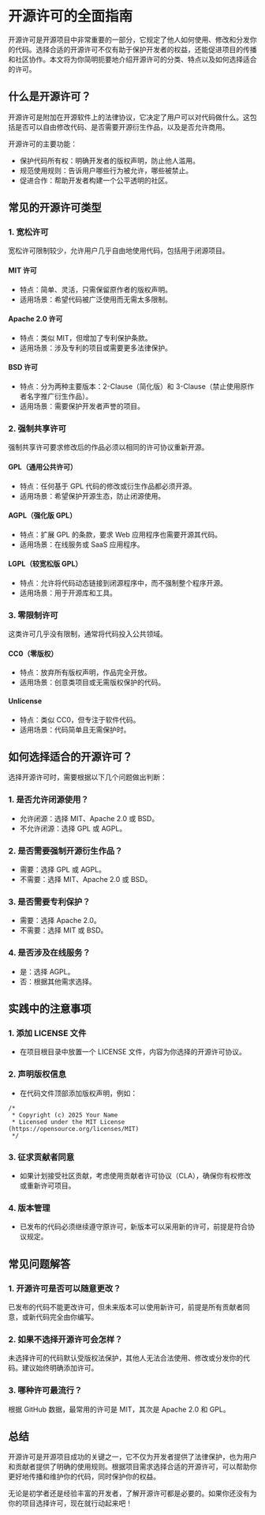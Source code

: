 # 开源许可的全面指南

开源许可是开源项目中非常重要的一部分，它规定了他人如何使用、修改和分发你的代码。选择合适的开源许可不仅有助于保护开发者的权益，还能促进项目的传播和社区协作。本文将为你简明扼要地介绍开源许可的分类、特点以及如何选择适合的许可。

## 什么是开源许可？

开源许可是附加在开源软件上的法律协议，它决定了用户可以对代码做什么。这包括是否可以自由修改代码、是否需要开源衍生作品，以及是否允许商用。

开源许可的主要功能：

- 保护代码所有权：明确开发者的版权声明，防止他人滥用。
- 规范使用规则：告诉用户哪些行为被允许，哪些被禁止。
- 促进合作：帮助开发者构建一个公平透明的社区。

## 常见的开源许可类型

### 1. 宽松许可

宽松许可限制较少，允许用户几乎自由地使用代码，包括用于闭源项目。

#### MIT 许可

- 特点：简单、灵活，只需保留原作者的版权声明。
- 适用场景：希望代码被广泛使用而无需太多限制。

#### Apache 2.0 许可

- 特点：类似 MIT，但增加了专利保护条款。
- 适用场景：涉及专利的项目或需要更多法律保护。

#### BSD 许可

- 特点：分为两种主要版本：2-Clause（简化版）和 3-Clause（禁止使用原作者名字推广衍生作品）。
- 适用场景：需要保护开发者声誉的项目。

### 2. 强制共享许可

强制共享许可要求修改后的作品必须以相同的许可协议重新开源。

#### GPL（通用公共许可）

- 特点：任何基于 GPL 代码的修改或衍生作品都必须开源。
- 适用场景：希望保护开源生态，防止闭源使用。

#### AGPL（强化版 GPL）

- 特点：扩展 GPL 的条款，要求 Web 应用程序也需要开源其代码。
- 适用场景：在线服务或 SaaS 应用程序。

#### LGPL（较宽松版 GPL）

- 特点：允许将代码动态链接到闭源程序中，而不强制整个程序开源。
- 适用场景：用于开源库和工具。

### 3. 零限制许可

这类许可几乎没有限制，通常将代码投入公共领域。

#### CC0（零版权）

- 特点：放弃所有版权声明，作品完全开放。
- 适用场景：创意类项目或无需版权保护的代码。

#### Unlicense

- 特点：类似 CC0，但专注于软件代码。
- 适用场景：代码简单且无需保护时。

## 如何选择适合的开源许可？

选择开源许可时，需要根据以下几个问题做出判断：

### 1. 是否允许闭源使用？

- 允许闭源：选择 MIT、Apache 2.0 或 BSD。
- 不允许闭源：选择 GPL 或 AGPL。

### 2. 是否需要强制开源衍生作品？

- 需要：选择 GPL 或 AGPL。
- 不需要：选择 MIT、Apache 2.0 或 BSD。

### 3. 是否需要专利保护？

- 需要：选择 Apache 2.0。
- 不需要：选择 MIT 或 BSD。

### 4. 是否涉及在线服务？

- 是：选择 AGPL。
- 否：根据其他需求选择。

## 实践中的注意事项

### 1. 添加 LICENSE 文件

- 在项目根目录中放置一个 LICENSE 文件，内容为你选择的开源许可协议。

### 2. 声明版权信息

- 在代码文件顶部添加版权声明，例如：

```license
/*
 * Copyright (c) 2025 Your Name
 * Licensed under the MIT License (https://opensource.org/licenses/MIT)
 */
```

### 3. 征求贡献者同意

- 如果计划接受社区贡献，考虑使用贡献者许可协议（CLA），确保你有权修改或重新许可项目。

### 4. 版本管理

- 已发布的代码必须继续遵守原许可，新版本可以采用新的许可，前提是符合协议规定。

## 常见问题解答

### 1. 开源许可是否可以随意更改？

已发布的代码不能更改许可，但未来版本可以使用新许可，前提是所有贡献者同意，或新代码完全由你编写。

### 2. 如果不选择开源许可会怎样？

未选择许可的代码默认受版权法保护，其他人无法合法使用、修改或分发你的代码。建议始终明确添加许可。

### 3. 哪种许可最流行？

根据 GitHub 数据，最常用的许可是 MIT，其次是 Apache 2.0 和 GPL。

## 总结

开源许可是开源项目成功的关键之一，它不仅为开发者提供了法律保护，也为用户和贡献者提供了明确的使用规则。根据项目需求选择合适的开源许可，可以帮助你更好地传播和维护你的代码，同时保护你的权益。

无论是初学者还是经验丰富的开发者，了解开源许可都是必要的。如果你还没有为你的项目选择许可，现在就行动起来吧！
